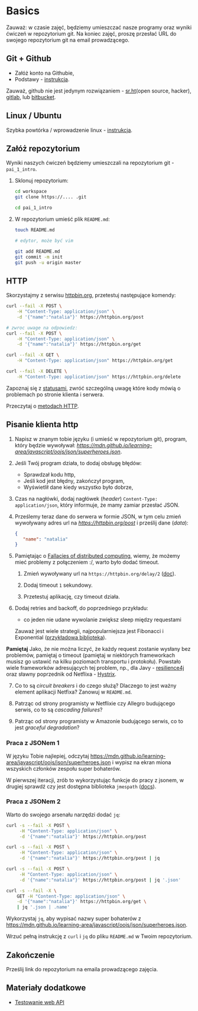 # Basics

Zauważ: w czasie zajęć, będziemy umieszczać nasze programy oraz wyniki ćwiczeń w repozytorium git. Na koniec zajęć, proszę przesłać URL do swojego repozytorium git na email prowadzącego.

## Git + Github

- Załóż konto na Githubie,
- Podstawy - [instrukcja](https://github.com/wojciech11/se_software_build_automation_tools/blob/master/01_exercise/README_pl.md).

Zauważ, github nie jest jedynym rozwiązaniem - [sr.ht](https://sr.ht/)(open source, hacker), [gitlab](https://about.gitlab.com/), lub [bitbucket](https://bitbucket.org/product).

## Linux / Ubuntu

Szybka powtórka / wprowadzenie linux - [instrukcja](https://github.com/wojciech11/se_software_build_automation_tools/blob/master/00_intro/README_pl.md).

## Załóż repozytorium

Wyniki naszych ćwiczeń będziemy umieszczali na repozytorium git - `pai_1_intro`.

1. Sklonuj repozytorium:

   ```bash
   cd workspace
   git clone https://.... .git

   cd pai_1_intro
   ```

2. W repozytorium umieść plik `README.md`:

   ```bash
   touch README.md

   # edytor, może być vim

   git add README.md
   git commit -m init
   git push -u origin master
   ```

## HTTP

Skorzystajmy z serwisu [httpbin.org](https://httpbin.org), przetestuj następujące komendy:

```bash
curl --fail -X POST \
    -H "Content-Type: application/json" \
    -d '{"name":"natalia"}' https://httpbin.org/post
```

```bash
# zwroc uwage na odpowiedz:
curl --fail -X POST \
    -H "Content-Type: application/json" \
    -d '{"name":"natalia"}' https://httpbin.org/get
```

```bash
curl --fail -X GET \
    -H "Content-Type: application/json" https://httpbin.org/get
```

```bash
curl --fail -X DELETE \
    -H "Content-Type: application/json" https://httpbin.org/delete
```

Zapoznaj się z [statusami](https://developer.mozilla.org/en-US/docs/Web/HTTP/Status), zwróć szczególną uwagę które kody mówią o problemach po stronie klienta i serwera.

Przeczytaj o [metodach HTTP](https://developer.mozilla.org/en-US/docs/Web/HTTP/Methods).

## Pisanie klienta http

1. Napisz w znanym tobie języku (i umieść w repozytorium git), program, który będzie wywoływał:
*https://mdn.github.io/learning-area/javascript/oojs/json/superheroes.json*.

2. Jeśli Twój program działa, to dodaj obsługę błędów:

   - Sprawdzał kodu http,
   - Jeśli kod jest błędny, zakończył program,
   - Wyświetlił dane kiedy wszystko było dobrze,

3. Czas na nagłówki, dodaj nagłówek (*header*) `Content-Type: application/json`, który informuje, że mamy zamiar przesłać JSON.

4. Prześlemy teraz dane do serwera w formie JSON, w tym celu zmień wywoływany adres url na *https://httpbin.org/post* i prześlij dane (*data*):

   ```json
   {
      "name": "natalia"
   }
   ```

5. Pamiętając o [Fallacies of distributed computing](https://en.wikipedia.org/wiki/Fallacies_of_distributed_computing), wiemy, że możemy mieć problemy z połączeniem :/, warto było dodać timeout.

   1. Zmień wywoływany url na `https://httpbin.org/delay/2` ([doc](https://httpbin.org/#/Dynamic_data/get_delay__delay_)).

   2. Dodaj timeout `1` sekundowy.

   3. Przetestuj aplikację, czy timeout działa.

6. Dodaj retries and backoff, do poprzedniego przykładu:

   - co jeden nie udane wywolanie zwiększ sleep między requestami

   Zauważ jest wiele strategii, najpopularniejsza jest Fibonacci i Exponential ([przykładowa biblioteka](https://backoff-utils.readthedocs.io/en/latest/strategies.html#supported-strategies)).

**Pamiętaj** Jako, że nie można liczyć, że każdy request zostanie wysłany bez problemów, pamiętaj o timeout (pamiętaj w niektórych frameworkach musisz go ustawić na kilku poziomach transportu i protokołu). Powstało wiele frameworków adresujących tej problem, np., dla Javy - [resilience4j](https://github.com/resilience4j/resilience4j) oraz sławny poprzednik od Netflixa - [Hystrix](https://github.com/Netflix/Hystrix).

7. Co to są *circuit breakers* i do czego służą? Dlaczego to jest ważny element aplikacji Netfixa? Zanowuj w `README.md`.

8. Patrząc od strony programisty w Netflixie czy Allegro budującego serwis, co to są *cascading failures*?

9. Patrząc od strony programisty w Amazonie budującego serwis, co to jest *graceful degradation*?

### Praca z JSONem 1

W języku Tobie najlepiej, odczytaj https://mdn.github.io/learning-area/javascript/oojs/json/superheroes.json i wypisz na ekran miona wszyskich członków zespołu super bohaterów.

W pierwszej iteracji, zrób to wykorzystując funkcje do pracy z jsonem, w drugiej sprawdź czy jest dostępna biblioteka `jmespath` ([docs](https://jmespath.org/)).

### Praca z JSONem 2

Warto do swojego arsenału narzędzi dodać `jq`:

```bash
curl -s --fail -X POST \
     -H "Content-Type: application/json" \
     -d '{"name":"natalia"}' https://httpbin.org/post
```

```bash
curl -s --fail -X POST \
     -H "Content-Type: application/json" \
     -d '{"name":"natalia"}' https://httpbin.org/post | jq
```

```bash
curl -s --fail -X POST \
     -H "Content-Type: application/json" \
     -d '{"name":"natalia"}' https://httpbin.org/post | jq '.json'
```

```bash
curl -s --fail -X \
    GET -H "Content-Type: application/json" \
    -d '{"name":"natalia"}' https://httpbin.org/get \
    | jq '.json | .name'
```

Wykorzystaj `jq`, aby wypisać nazwy super bohaterów z https://mdn.github.io/learning-area/javascript/oojs/json/superheroes.json.

Wrzuć pełną instrukcję z `curl` i `jq` do pliku `README.md` w Twoim repozytorium.

## Zakończenie

Prześlij link do repozytorium na emaila prowadzącego zajęcia.

## Materiały dodatkowe

- [Testowanie web API](https://github.com/wojciech11/se_http_api_testing_quickstart)
